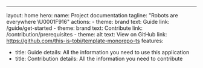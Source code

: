 ---
layout: home
hero:
  name: Project documentation
  tagline: "Robots are everywhere \U0001F916"
  actions:
    - theme: brand
      text: Guide
      link: /guide/get-started
    - theme: brand
      text: Contribute
      link: /contribution/prerequisites
    - theme: alt
      text: View on GitHub
      link: https://github.com/this-is-tobi/template-monorepo-ts
features:
  - title: Guide
    details: All the information you need to use this application
  - title: Contribution
    details: All the information you need to contribute
